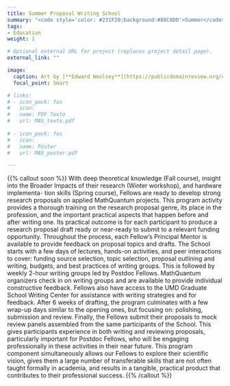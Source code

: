 ```yaml
---
title: Summer Proposal Writing School
summary: "<code style='color: #231F20;background:#88C0D0'>Summer</code> <br> With close guidance, Fellows learn how to write proposals, identify a real proposal to apply to, and write a draft."
tags:
- Education
weight: 1

# Optional external URL for project (replaces project detail page).
external_link: ""

image:
  caption: Art by [**Edward Woolsey**](https://publicdomainreview.org/collection/fancy-turning)
  focal_point: Smart

# links:
# - icon_pack: fas
#   icon:
#   name: PDF Texto
#   url: MAS_texto.pdf
  
# - icon_pack: fas
#   icon:
#   name: Póster
#   url: MAS_poster.pdf

---
```


{{% callout soon %}}
With deep theoretical knowledge (Fall course), insight into the Broader Impacts of their research (Winter workshop), and hardware implementa-
tion skills (Spring course), Fellows are ready to develop strong research proposals on applied MathQuantum projects. This program activity provides a thorough training on the research proposal genre, its place in the profession, and the important practical aspects that happen
before and after writing one. Its practical outcome is for each participant to produce a research proposal draft ready or near-ready to submit to a relevant funding opportunity. Throughout the process, each Fellow’s Principal Mentor is available to provide feedback on proposal topics and
drafts. The School starts with a few days of lectures, hands-on activities, and peer interactions to cover: funding source selection, topic selection, proposal outlining and writing, budgets, and best practices of writing groups. This is followed by weekly 2-hour writing groups led by Postdoc Fellows. MathQuantum organizers check in on writing groups and are available to provide individual constructive feedback. Fellows also have access to the UMD Graduate School Writing Center for assistance with writing strategies and for feedback. After 6 weeks of drafting,
the program culminates with a few wrap-up days similar to the opening ones, but focusing on: polishing, submission and review. Finally, the Fellows submit their proposals to mock review panels assembled from the same participants of the School. This gives participants experience in both writing and reviewing proposals, particularly important for Postdoc Fellows, who will be engaging professionally in these activities in their near future. This program component simultaneously allows our Fellows to explore their scientific vision, gives them a large number of transferable skills that are not often taught formally in academia, and results in a tangible, practical product that contributes to their professional success.
{{% /callout %}}

